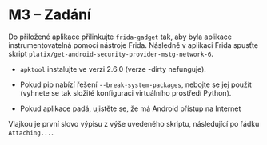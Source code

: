 # M3 – Zadání

Do přiložené aplikace přilinkujte `frida-gadget` tak, aby byla aplikace instrumentovatelná pomocí nástroje Frida. Následně v aplikaci Frida spusťte skript `platix/get-android-security-provider-mstg-network-6`.

- `apktool` instalujte ve verzi 2.6.0 (verze -dirty nefunguje).

- Pokud pip nabízí řešení `--break-system-packages`, nebojte se jej použít (vyhnete se tak složité konfiguraci virtuálního prostředí Python).

- Pokud aplikace padá, ujistěte se, že má Android přístup na Internet

Vlajkou je první slovo výpisu z výše uvedeného skriptu, následující po řádku `Attaching...`.